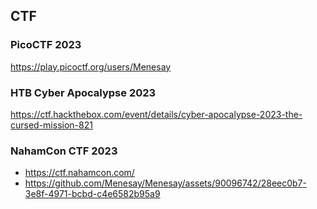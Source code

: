 ## CTF

### PicoCTF 2023
https://play.picoctf.org/users/Menesay
### HTB Cyber Apocalypse 2023
https://ctf.hackthebox.com/event/details/cyber-apocalypse-2023-the-cursed-mission-821
### NahamCon CTF 2023
* https://ctf.nahamcon.com/
* https://github.com/Menesay/Menesay/assets/90096742/28eec0b7-3e8f-4971-bcbd-c4e6582b95a9
